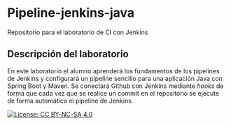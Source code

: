 # Pipeline-jenkins-java

Repositorio para el laboratorio de CI con Jenkins

## Descripción del laboratorio

En este laboratorio el alumno aprenderá los fundamentos de los pipelines de Jenkins y configurará un pipeline sencillo
para una aplicación Java con Spring Boot y Maven. Se conectará Github con Jenkins mediante *hooks* de forma que cada vez
que se realice un commit en el repositorio se ejecute de forma automática el pipeline de Jenkins.

[![License: CC BY-NC-SA 4.0](https://img.shields.io/badge/License-CC_BY--NC--SA_4.0-lightgrey.svg)](https://creativecommons.org/licenses/by-nc-sa/4.0/)
